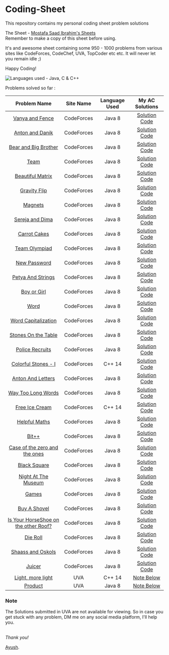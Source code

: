 # Coding-Sheet

This repository contains my personal coding sheet problem solutions

The Sheet - [Mostafa Saad Ibrahim's Sheets](https://docs.google.com/spreadsheets/d/1iJZWP2nS_OB3kCTjq8L6TrJJ4o-5lhxDOyTaocSYc-k/edit?usp=sharing) <br />Remember to make a copy of this sheet before using.

It's and awesome sheet containing some 950 - 1000 problems from various sites like CodeForces, CodeChef, UVA, TopCoder etc etc.
It will never let you remain idle ;)

Happy Coding!

![Languages used - Java, C & C++](https://superfamilyprotector.com/blog/wp-content/uploads/2018/09/Programming-Languages.jpg)

Problems solved so far :

| Problem Name | Site Name | Language Used | My AC Solutions |
| :---: | :---: | :---: | :---: |
| [Vanya and Fence](http://codeforces.com/contest/677/problem/A) | CodeForces | Java 8 | [Solution Code](http://codeforces.com/contest/677/submission/57800206)|
| [Anton and Danik](http://codeforces.com/contest/734/problem/A) | CodeForces | Java 8 | [Solution Code](http://codeforces.com/contest/734/submission/57884757) |
| [Bear and Big Brother](http://codeforces.com/contest/791/problem/A) | CodeForces | Java 8 | [Solution Code](http://codeforces.com/contest/791/submission/58601264)|
| [Team](http://codeforces.com/contest/231/problem/A) | CodeForces | Java 8 | [Solution Code](http://codeforces.com/contest/231/submission/58614820)|
| [Beautiful Matrix](http://codeforces.com/contest/263/problem/A) | CodeForces | Java 8 | [Solution Code](http://codeforces.com/contest/263/submission/58670193)|
| [Gravity Flip](http://codeforces.com/contest/405/problem/A) | CodeForces | Java 8 | [Solution Code](http://codeforces.com/contest/405/submission/58681790)|
| [Magnets](http://codeforces.com/contest/344/problem/A) | CodeForces | Java 8 | [Solution Code](http://codeforces.com/contest/344/submission/59385674)|
| [Sereja and Dima](http://codeforces.com/contest/381/problem/A) | CodeForces | Java 8 | [Solution Code](http://codeforces.com/contest/381/submission/59048396)|
| [Carrot Cakes](http://codeforces.com/contest/799/problem/A) | CodeForces | Java 8 | [Solution Code](http://codeforces.com/contest/799/submission/58989548)|
| [Team Olympiad](http://codeforces.com/contest/490/problem/A) | CodeForces | Java 8 | [Solution Code](http://codeforces.com/contest/490/submission/59107747)|
| [New Password](http://codeforces.com/contest/770/problem/A) | CodeForces | Java 8 | [Solution Code](http://codeforces.com/contest/770/submission/59055850)|
| [Petya And Strings](http://codeforces.com/contest/112/problem/A) | CodeForces | Java 8 | [Solution Code](https://codeforces.com/contest/112/submission/59632837)|
| [Boy or Girl](http://codeforces.com/contest/236/problem/A) | CodeForces | Java 8 | [Solution Code](http://codeforces.com/contest/236/submission/59385858)|
| [Word](http://codeforces.com/contest/59/problem/A) | CodeForces | Java 8 | [Solution Code](http://codeforces.com/contest/59/submission/59633742)|
| [Word Capitalization](http://codeforces.com/contest/281/problem/A) | CodeForces | Java 8 | [Solution Code](http://codeforces.com/contest/281/submission/59633530)|
| [Stones On the Table](http://codeforces.com/contest/266/problem/A) | CodeForces | Java 8 | [Solution Code](http://codeforces.com/contest/266/submission/59542668)|
| [Police Recruits](http://codeforces.com/contest/427/problem/A) | CodeForces | Java 8 | [Solution Code](http://codeforces.com/contest/427/submission/59542631)|
| [Colorful Stones - I](http://codeforces.com/contest/265/problem/A) | CodeForces | C++ 14 | [Solution Code](http://codeforces.com/contest/265/submission/59543093)|
| [Anton And Letters](http://codeforces.com/contest/443/problem/A) | CodeForces | Java 8 | [Solution Code](https://codeforces.com/contest/443/submission/61471403)|
| [Way Too Long Words](http://codeforces.com/contest/71/problem/A) | CodeForces | Java 8 | [Solution Code](https://codeforces.com/contest/71/submission/61472131)|
| [Free Ice Cream](http://codeforces.com/contest/686/problem/A) | CodeForces | C++ 14 | [Solution Code](http://codeforces.com/contest/686/submission/59575683)|
| [Helpful Maths](http://codeforces.com/contest/339/problem/A) | CodeForces | Java 8 | [Solution Code](https://codeforces.com/contest/339/submission/61539668)|
| [Bit++](http://codeforces.com/contest/282/problem/A) | CodeForces | Java 8 | [Solution Code]()|
| [Case of the zero and the ones](http://codeforces.com/contest/556/problem/A) | CodeForces | Java 8 | [Solution Code](http://codeforces.com/contest/556/submission/59544154)|
| [Black Square](http://codeforces.com/contest/431/problem/A) | CodeForces | Java 8 | [Solution Code](https://codeforces.com/contest/431/submission/61389574)|)|
| [Night At The Museum](http://codeforces.com/contest/731/problem/A) | CodeForces | Java 8 | [Solution Code](https://codeforces.com/contest/731/submission/61446524)|)|
| [Games](http://codeforces.com/contest/268/problem/A) | CodeForces | Java 8 | [Solution Code](https://codeforces.com/contest/268/submission/61447233)|)|
| [Buy A Shovel](https://codeforces.com/contest/732/problem/A) | CodeForces | Java 8 | [Solution Code](https://codeforces.com/contest/732/submission/61448078)|)|
| [Is Your HorseShoe on the other Roof?](https://codeforces.com/contest/228/problem/A) | CodeForces | Java 8 | [Solution Code](https://codeforces.com/contest/228/submission/61448179)|)|
| [Die Roll](https://codeforces.com/contest/9/problem/A) | CodeForces | Java 8 | [Solution Code](https://codeforces.com/contest/9/submission/61459770)|)|
| [Shaass and Oskols](http://codeforces.com/contest/294/problem/A) | CodeForces | Java 8 | [Solution Code](https://codeforces.com/contest/294/submission/61465881)|)|
| [Juicer](http://codeforces.com/contest/709/problem/A) | CodeForces | Java 8 | [Solution Code](https://codeforces.com/contest/709/submission/61470532)|)|
| [Light, more light](https://uva.onlinejudge.org/index.php?option=com_onlinejudge&Itemid=8&page=show_problem&problem=1051) | UVA | C++ 14 | [Note Below](#Note) |
| [Product](https://uva.onlinejudge.org/index.php?option=com_onlinejudge&Itemid=8&page=show_problem&problem=1047) | UVA | Java 8 | [Note Below](#Note) |

### Note 
The Solutions submitted in UVA are not available for viewing. So in case you get stuck with any problem, DM me on any social media platform, I'll help you.
<br />
<br />

*Thank you!*

[Ayush](https://github.com/DeathNaughT-GitHub).


